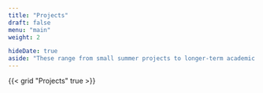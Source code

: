 ```yaml
---
title: "Projects"
draft: false
menu: "main"
weight: 2

hideDate: true
aside: "These range from small summer projects to longer-term academic work. Many have posts about their progress."
---
```


{{< grid "Projects" true >}}